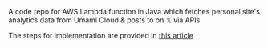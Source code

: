 A code repo for AWS Lambda function in Java which fetches personal site's analytics data from Umami Cloud & posts to on 𝕏 via APIs.

The steps for implementation are provided in [this article](https://sparkly-oval-f13.notion.site/Post-Website-s-Monthly-Visitor-stats-on-via-API-00d92f31e63b43e39c18e0fda292d309?pvs=4)
